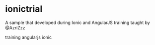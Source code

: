 # ionictrial
A sample that developed during Ionic and AngularJS training taught by @AzriZzz


training
angularjs
ionic
